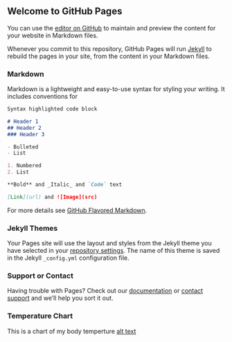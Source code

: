 ## Welcome to GitHub Pages

You can use the [editor on GitHub](https://github.com/Mawuay/tempTracker/edit/master/README.md) to maintain and preview the content for your website in Markdown files.

Whenever you commit to this repository, GitHub Pages will run [Jekyll](https://jekyllrb.com/) to rebuild the pages in your site, from the content in your Markdown files.

### Markdown

Markdown is a lightweight and easy-to-use syntax for styling your writing. It includes conventions for

```markdown
Syntax highlighted code block

# Header 1
## Header 2
### Header 3

- Bulleted
- List

1. Numbered
2. List

**Bold** and _Italic_ and `Code` text

[Link](url) and ![Image](src)
```

For more details see [GitHub Flavored Markdown](https://guides.github.com/features/mastering-markdown/).

### Jekyll Themes

Your Pages site will use the layout and styles from the Jekyll theme you have selected in your [repository settings](https://github.com/Mawuay/tempTracker/settings). The name of this theme is saved in the Jekyll `_config.yml` configuration file.

### Support or Contact

Having trouble with Pages? Check out our [documentation](https://help.github.com/categories/github-pages-basics/) or [contact support](https://github.com/contact) and we’ll help you sort it out.


### Temperature Chart 

This is a chart of my body temperture [alt text](https://docs.google.com/spreadsheets/d/e/2PACX-1vR6WP5VkBdNC9-IEKvDmr-aG3J4zCEX8SrhAW4VCYZNeqtOAogsYEC5pzFG-rQUivKdwUp4uGImCISW/pubchart?oid=1318017882&format=interactive)

